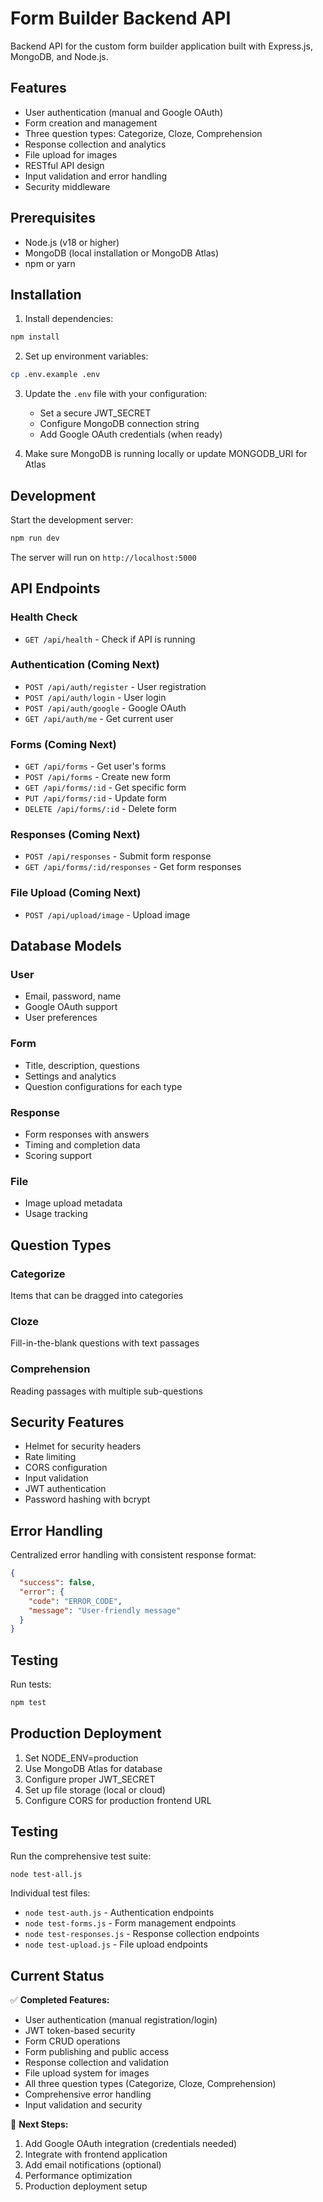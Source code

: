 # Form Builder Backend API

Backend API for the custom form builder application built with Express.js, MongoDB, and Node.js.

## Features

- User authentication (manual and Google OAuth)
- Form creation and management
- Three question types: Categorize, Cloze, Comprehension
- Response collection and analytics
- File upload for images
- RESTful API design
- Input validation and error handling
- Security middleware

## Prerequisites

- Node.js (v18 or higher)
- MongoDB (local installation or MongoDB Atlas)
- npm or yarn

## Installation

1. Install dependencies:
```bash
npm install
```

2. Set up environment variables:
```bash
cp .env.example .env
```

3. Update the `.env` file with your configuration:
   - Set a secure JWT_SECRET
   - Configure MongoDB connection string
   - Add Google OAuth credentials (when ready)

4. Make sure MongoDB is running locally or update MONGODB_URI for Atlas

## Development

Start the development server:
```bash
npm run dev
```

The server will run on `http://localhost:5000`

## API Endpoints

### Health Check
- `GET /api/health` - Check if API is running

### Authentication (Coming Next)
- `POST /api/auth/register` - User registration
- `POST /api/auth/login` - User login
- `POST /api/auth/google` - Google OAuth
- `GET /api/auth/me` - Get current user

### Forms (Coming Next)
- `GET /api/forms` - Get user's forms
- `POST /api/forms` - Create new form
- `GET /api/forms/:id` - Get specific form
- `PUT /api/forms/:id` - Update form
- `DELETE /api/forms/:id` - Delete form

### Responses (Coming Next)
- `POST /api/responses` - Submit form response
- `GET /api/forms/:id/responses` - Get form responses

### File Upload (Coming Next)
- `POST /api/upload/image` - Upload image

## Database Models

### User
- Email, password, name
- Google OAuth support
- User preferences

### Form
- Title, description, questions
- Settings and analytics
- Question configurations for each type

### Response
- Form responses with answers
- Timing and completion data
- Scoring support

### File
- Image upload metadata
- Usage tracking

## Question Types

### Categorize
Items that can be dragged into categories

### Cloze
Fill-in-the-blank questions with text passages

### Comprehension
Reading passages with multiple sub-questions

## Security Features

- Helmet for security headers
- Rate limiting
- CORS configuration
- Input validation
- JWT authentication
- Password hashing with bcrypt

## Error Handling

Centralized error handling with consistent response format:
```json
{
  "success": false,
  "error": {
    "code": "ERROR_CODE",
    "message": "User-friendly message"
  }
}
```

## Testing

Run tests:
```bash
npm test
```

## Production Deployment

1. Set NODE_ENV=production
2. Use MongoDB Atlas for database
3. Configure proper JWT_SECRET
4. Set up file storage (local or cloud)
5. Configure CORS for production frontend URL

## Testing

Run the comprehensive test suite:
```bash
node test-all.js
```

Individual test files:
- `node test-auth.js` - Authentication endpoints
- `node test-forms.js` - Form management endpoints  
- `node test-responses.js` - Response collection endpoints
- `node test-upload.js` - File upload endpoints

## Current Status

✅ **Completed Features:**
- User authentication (manual registration/login)
- JWT token-based security
- Form CRUD operations
- Form publishing and public access
- Response collection and validation
- File upload system for images
- All three question types (Categorize, Cloze, Comprehension)
- Comprehensive error handling
- Input validation and security

🔄 **Next Steps:**
1. Add Google OAuth integration (credentials needed)
2. Integrate with frontend application
3. Add email notifications (optional)
4. Performance optimization
5. Production deployment setup